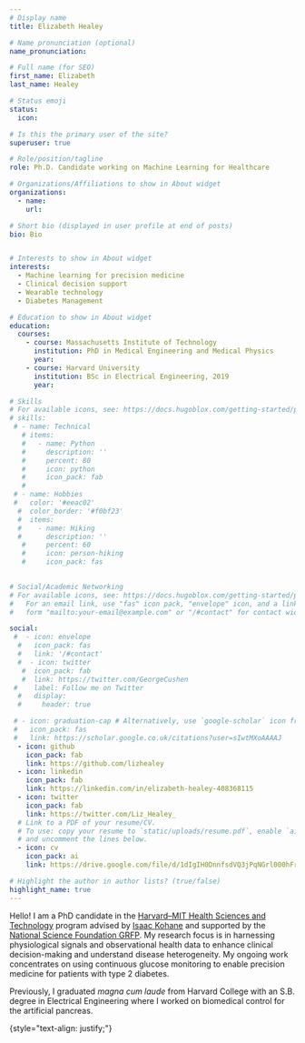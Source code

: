 ```yaml
---
# Display name
title: Elizabeth Healey

# Name pronunciation (optional)
name_pronunciation: 

# Full name (for SEO)
first_name: Elizabeth 
last_name: Healey

# Status emoji
status: 
  icon: 

# Is this the primary user of the site?
superuser: true

# Role/position/tagline
role: Ph.D. Candidate working on Machine Learning for Healthcare

# Organizations/Affiliations to show in About widget
organizations: 
  - name: 
    url:

# Short bio (displayed in user profile at end of posts)
bio: Bio 


# Interests to show in About widget
interests:
  - Machine learning for precision medicine
  - Clinical decision support
  - Wearable technology 
  - Diabetes Management 

# Education to show in About widget
education:
  courses:
    - course: Massachusetts Institute of Technology
      institution: PhD in Medical Engineering and Medical Physics 
      year: 
    - course: Harvard University 
      institution: BSc in Electrical Engineering, 2019
      year:

# Skills
# For available icons, see: https://docs.hugoblox.com/getting-started/page-builder/#icons
# skills:
 # - name: Technical
   # items:
   #   - name: Python
   #     description: ''
   #     percent: 80
   #     icon: python
   #     icon_pack: fab
   #   
 # - name: Hobbies
 #   color: '#eeac02'
  #  color_border: '#f0bf23'
  #  items:
  #    - name: Hiking
  #      description: ''
   #     percent: 60
   #     icon: person-hiking
   #     icon_pack: fas
      

# Social/Academic Networking
# For available icons, see: https://docs.hugoblox.com/getting-started/page-builder/#icons
#   For an email link, use "fas" icon pack, "envelope" icon, and a link in the
#   form "mailto:your-email@example.com" or "/#contact" for contact widget.

social:
 #  - icon: envelope
  #   icon_pack: fas
  #   link: '/#contact'
  #  - icon: twitter
   #  icon_pack: fab
   #  link: https://twitter.com/GeorgeCushen
 #    label: Follow me on Twitter
  #   display:
  #     header: true

 # - icon: graduation-cap # Alternatively, use `google-scholar` icon from `ai` icon pack
 #   icon_pack: fas
 #   link: https://scholar.google.co.uk/citations?user=sIwtMXoAAAAJ
  - icon: github
    icon_pack: fab
    link: https://github.com/lizhealey
  - icon: linkedin
    icon_pack: fab
    link: https://linkedin.com/in/elizabeth-healey-408368115
  - icon: twitter
    icon_pack: fab
    link: https://twitter.com/Liz_Healey_
  # Link to a PDF of your resume/CV.
  # To use: copy your resume to `static/uploads/resume.pdf`, enable `ai` icons in `params.yaml`,
  # and uncomment the lines below.
  - icon: cv
    icon_pack: ai
    link: https://drive.google.com/file/d/1dIgIH0DnnfsdVQ3jPqNGrl000hFrg-ct/view?usp=sharing

# Highlight the author in author lists? (true/false)
highlight_name: true
---
```

Hello! I am a PhD candidate in the [Harvard–MIT Health Sciences and Technology](https://hst.mit.edu/) program advised by [Isaac Kohane](https://dbmi.hms.harvard.edu/people/isaac-kohane) and supported by the [National Science Foundation GRFP](https://www.nsfgrfp.org). My research focus is in harnessing physiological signals and observational health data to enhance clinical decision-making and understand disease heterogeneity. My ongoing work concentrates on using continuous glucose monitoring to enable precision medicine for patients with type 2 diabetes. 

Previously, I graduated *magna cum laude* from Harvard College with an S.B. degree in Electrical Engineering where I worked on biomedical control for the artificial pancreas. 

{style="text-align: justify;"}
<!-- Google tag (gtag.js) -->
<script async src="https://www.googletagmanager.com/gtag/js?id=G-2CP1CJJQJJ"></script>
<script>
  window.dataLayer = window.dataLayer || [];
  function gtag(){dataLayer.push(arguments);}
  gtag('js', new Date());

  gtag('config', 'G-2CP1CJJQJJ');
</script>

